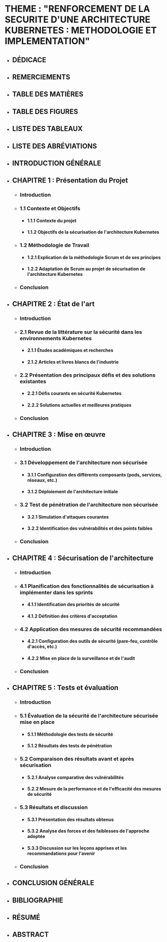 # **THEME : "RENFORCEMENT DE LA SECURITE D'UNE ARCHITECTURE KUBERNETES : METHODOLOGIE ET IMPLEMENTATION"**

- ## **DÉDICACE**
- ## **REMERCIEMENTS**
- ## **TABLE DES MATIÈRES**
- ## **TABLE DES FIGURES**
- ## **LISTE DES TABLEAUX**
- ## **LISTE DES ABRÉVIATIONS**
- ## **INTRODUCTION GÉNÉRALE**
- ## **CHAPITRE 1 : Présentation du Projet**
    - ### Introduction
    - ### 1.1 Contexte et Objectifs
        - #### 1.1.1 Contexte du projet
        - #### 1.1.2 Objectifs de la sécurisation de l'architecture Kubernetes
    - ### 1.2 Méthodologie de Travail
        - #### 1.2.1 Explication de la méthodologie Scrum et de ses principes
        - #### 1.2.2 Adaptation de Scrum au projet de sécurisation de l'architecture Kubernetes
    - ### Conclusion
 
- ## **CHAPITRE 2 : État de l'art**
    - ### Introduction
    - ### 2.1 Revue de la littérature sur la sécurité dans les environnements Kubernetes
        - #### 2.1.1 Études académiques et recherches
        - #### 2.1.2 Articles et livres blancs de l'industrie
    - ### 2.2 Présentation des principaux défis et des solutions existantes
        - #### 2.2.1 Défis courants en sécurité Kubernetes
        - #### 2.2.2 Solutions actuelles et meilleures pratiques
    - ### Conclusion
 
- ## **CHAPITRE 3 : Mise en œuvre**
    - ### Introduction
    - ### 3.1 Développement de l'architecture non sécurisée
        - #### 3.1.1 Configuration des différents composants (pods, services, réseaux, etc.)
        - #### 3.1.2 Déploiement de l'architecture initiale
    - ### 3.2 Test de pénétration de l'architecture non sécurisée
        - #### 3.2.1 Simulation d'attaques courantes
        - #### 3.2.2 Identification des vulnérabilités et des points faibles
    - ### Conclusion
 
- ## **CHAPITRE 4 : Sécurisation de l'architecture**
    - ### Introduction
    - ### 4.1 Planification des fonctionnalités de sécurisation à implémenter dans les sprints
        - #### 4.1.1 Identification des priorités de sécurité
        - #### 4.1.2 Définition des critères d'acceptation
    - ### 4.2 Application des mesures de sécurité recommandées
        - #### 4.2.1 Configuration des outils de sécurité (pare-feu, contrôle d'accès, etc.)
        - #### 4.2.2 Mise en place de la surveillance et de l'audit
    - ### Conclusion
 
- ## **CHAPITRE 5 : Tests et évaluation**
    - ### Introduction
    - ### 5.1 Évaluation de la sécurité de l'architecture sécurisée mise en place
        - #### 5.1.1 Méthodologie des tests de sécurité
        - #### 5.1.2 Résultats des tests de pénétration
    - ### 5.2 Comparaison des résultats avant et après sécurisation
        - #### 5.2.1 Analyse comparative des vulnérabilités
        - #### 5.2.2 Mesure de la performance et de l'efficacité des mesures de sécurité
    - ### 5.3 Résultats et discussion
        - #### 5.3.1 Présentation des résultats obtenus
        - #### 5.3.2 Analyse des forces et des faiblesses de l'approche adoptée
        - #### 5.3.3 Discussion sur les leçons apprises et les recommandations pour l'avenir
    - ### Conclusion
 
- ## **CONCLUSION GÉNÉRALE**
- ## **BIBLIOGRAPHIE**
- ## **RÉSUMÉ**
- ## **ABSTRACT**